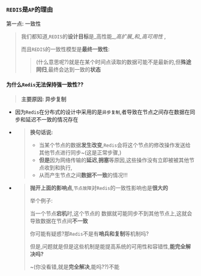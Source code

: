 ### `REDIS`是`AP`的理由

第一点: 一致性

> 我们都知道,`REDIS`的**设计目标**是_高性能_,_高扩展_和_高可用性_ ,
> 
> 而且`REDIS`的一致性模型是**最终一致性**:
> 
> > (什么意思呢?)就是在某个时间点读取的数据可能不是最新的,但**殊途同归**,最终会达到一致的**状态**

#### 为什么`Redis`无法保持强一致性??

> **主要原因: 异步复制**

- 因为`Redis`在分布式的设计中采用的是`异步复制`,者导致在节点之间存在数据在同步和延迟不一致的情况存在

  
- > **换句话说:**
    > 
    > - 当某个节点的数据**发生改变**,`Redis`会将这个节点的修改操作发送给其他节点进行同步~(这是正常步骤,)
    > - **但是**因为网络传输的**延迟**,**拥塞**等原因,这些操作没有立即被被其他节点收到和执行,
    > - 从而产生节点之间**数据不一致**的情况!!!
    
- > **抛开上面的影响点**,`节点故障`对`Redis`的一致性影响也是**很大的**
    > 
    > 举个例子:
    > 
    > 当一个节点**宕机**时,这个节点的 数据就可能同步不到其他节点上,这就会导致数据在节点间**不一致**
    > 
    > 你可能有疑惑?那`Redis`不是有**哨兵和复制**等机制吗?
    > 
    > 但是,问题就是但是这些机制是能提高系统的可用性和容错性,**能完全解决吗?**
    > 
    > ~(你没看错,就是**完全解决**,能吗??)不能
    

